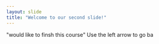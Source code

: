 ```yaml
---
layout: slide
title: "Welcome to our second slide!"
---
```

"would like to finsh this course" 
Use the left arrow to go ba

